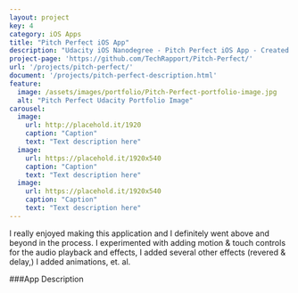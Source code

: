 ```yaml
---
layout: project
key: 4
category: iOS Apps
title: "Pitch Perfect iOS App"
description: "Udacity iOS Nanodegree - Pitch Perfect iOS App - Created in Swift 2.0 using XCode for iOS 9, AVFoundation"
project-page: 'https://github.com/TechRapport/Pitch-Perfect/'
url: '/projects/pitch-perfect/'
document: '/projects/pitch-perfect-description.html'
feature: 
  image: /assets/images/portfolio/Pitch-Perfect-portfolio-image.jpg
  alt: "Pitch Perfect Udacity Portfolio Image"
carousel:
  image:
    url: http://placehold.it/1920
    caption: "Caption"
    text: "Text description here"
  image:
    url: https://placehold.it/1920x540
    caption: "Caption"
    text: "Text description here"
  image:
    url: https://placehold.it/1920x540
    caption: "Caption"
    text: "Text description here"
---
```


I really enjoyed making this application and I definitely went above and beyond in the process. I experimented with adding motion & touch controls for the audio playback and effects, I added several other effects (revered & delay,) I added animations, et. al.

###App Description